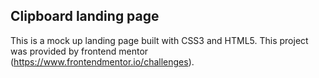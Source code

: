 ## Clipboard landing page
This is a mock up landing page built with CSS3 and HTML5. This project was provided by frontend mentor (https://www.frontendmentor.io/challenges).

